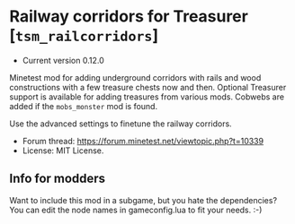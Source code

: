 # Railway corridors for Treasurer [`tsm_railcorridors`]

* Current version 0.12.0

Minetest mod for adding underground corridors with rails and wood constructions with
a few treasure chests now and then. Optional Treasurer support is available for adding
treasures from various mods.
Cobwebs are added if the `mobs_monster` mod is found.

Use the advanced settings to finetune the railway corridors.

* Forum thread: https://forum.minetest.net/viewtopic.php?t=10339
* License: MIT License.

## Info for modders
Want to include this mod in a subgame, but you hate the dependencies?
You can edit the node names in gameconfig.lua to fit your needs. :-)
